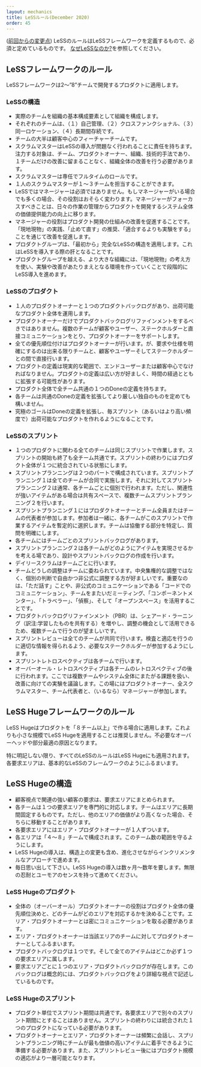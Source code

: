 ```yaml
---
layout: mechanics
title: LeSSルール(December 2020)
order: 45
---
```


<!---
(what changed since previous version)
The LeSS Rules are the definition of the LeSS Framework. They are things we consider a must. Why? This is explained in the Why LeSS? section.
--->
([前回からの変更点](rules-changes.jp.html))
LeSSのルールはLeSSフレームワークを定義するもので、必須と定めているものです。
[なぜLeSSなのか?](../framework/why-less.jp.html)を参照してください。

<!---
LeSS Framework Rules
The LeSS framework applies to products with 2-“8” teams.
--->
## LeSSフレームワークのルール

LeSSフレームワークは2〜”8”チームで開発するプロダクトに適用します。

<!---
### LeSS Structure
- Structure the organization using real teams as the basic organizational building block.
- Each team is (1) self-managing, (2) cross-functional, (3) co-located, and (4) long-lived.
- The majority of the teams are customer-focused feature teams.
- Scrum Masters are responsible for a well-working LeSS adoption. Their focus is towards the Teams, Product Owner, organization, and development practices. A Scrum Master does not focus on just one team but on the overall organizational system.
- A Scrum Master is a dedicated full-time role.
- One Scrum Master can serve 1-3 teams.
- In LeSS, managers are optional, but if managers do exist their role is likely to change. Their focus shifts from managing the day-to-day product work to improving the value-delivering capability of the product development system.
- Managers’ role is to improve the product development system by practicing Go See, encouraging Stop & Fix, and “experiments over conformance.”
- For the product group, establish the complete LeSS structure “at the start”; this is vital for a LeSS adoption.
- For the larger organization beyond the product group, adopt LeSS evolutionarily using Go and See to create an organization where experimentation and improvement is the norm.
--->
### LeSSの構造

- 実際のチームを組織の基本構成要素として組織を構成します。
- それぞれのチームは、（１）自己管理、（２）クロスファンクショナル、（３）同一ロケーション、（４）長期間存続です。
- チームの大半は顧客中心のフィーチャーチームです。
- スクラムマスターはLeSSの導入が問題なく行われることに責任を持ちます。注力する対象は、チーム、プロダクトオーナー、組織、技術的手法であり、１チームだけの改善に留まることなく、組織全体の改善を行う必要があります。
- スクラムマスターは専任でフルタイムのロールです。
- １人のスクラムマスターが１〜３チームを担当することができます。
- LeSSではマネージャーは必須ではありません。もしマネージャーがいる場合でも多くの場合、その役割はおそらく変わります。マネージャーがフォーカスすべきことは、日々の作業の管理からプロダクトを開発するシステム全体の価値提供能力の向上に移ります。
- マネージャーの役割はプロダクト開発の仕組みの改善を促進することです。「現地現物」の実践、「止めて直す」の推奨、「適合するよりも実験をする」ことを通じて改善を促進します。
- プロダクトグループは、「最初から」完全なLeSSの構造を適用します。これはLeSSを導入する際の肝となることです。
- プロダクトグループを越える、より大きな組織には、「現地現物」の考え方を使い、実験や改善があたりまえとなる環境を作っていくことで段階的にLeSS導入を進めます。

<!---
### LeSS Product
- There is one Product Owner and one Product Backlog for the complete shippable product.
- The Product Owner shouldn’t work alone on Product Backlog refinement; she is supported by the multiple Teams working directly with customers/users and other stakeholders.
- All prioritization goes through the Product Owner, but clarification is as much as possible directly between the Teams and customer/users and other stakeholders.
- The definition of product should be as broad and end-user/customer centric as is practical. Over time, the definition of product might expand. Broader definitions are preferred.
- One Definition of Done for the whole product, common for all teams.
- Each team can have their own stronger Definition of Done by expanding the common one.
- The perfection goal is to improve the Definition of Done so that it results in a shippable product each Sprint (or even more frequently).
--->
### LeSSのプロダクト

- １人のプロダクトオーナーと１つのプロダクトバックログがあり、出荷可能なプロダクト全体を運用します。
- プロダクトオーナーだけでプロダクトバックログリファインメントをするべきではありません。複数のチームが顧客やユーザー、ステークホルダーと直接コミュニケーションをとり、プロダクトオーナーをサポートします。
- 全ての優先順位付けはプロダクトオーナーが行います。が、要求や仕様を明確にするのは出来る限りチームと、顧客やユーザーそしてステークホルダーとの間で直接行います。
- プロダクトの定義は現実的な範囲で、エンドユーザーまたは顧客中心でなければなりません。プロダクトの定義は広い方が好ましく、時間の経過とともに拡張する可能性があります。
- プロダクト全体で全チーム共通の１つのDoneの定義を持ちます。
- 各チームは共通のDoneの定義を拡張してより厳しい独自のものを定めても構いません。
- 究極のゴールはDoneの定義を拡張し、毎スプリント（あるいはより高い頻度で）出荷可能なプロダクトを作れるようになることです。

<!---
### LeSS Sprint
- There is one product-level Sprint, not a different Sprint for each Team. Each Team starts and ends the Sprint at the same time. Each Sprint results in an integrated whole product.
- Sprint Planning consists of two parts: Sprint Planning One is common for all teams while Sprint Planning Two is usually done separately for each team. Do multi-team Sprint Planning Two in a shared space for closely related items.
- Sprint Planning One is attended by the Product Owner and Teams or Team representatives. They together tentatively select the items that each team will work on that Sprint. The Teams identify opportunities to work together and final questions are clarified.
- Each Team has their own Sprint Backlog.
- Sprint Planning Two is for Teams to decide how they will do the selected items. This usually involves design and the creation of their Sprint Backlogs.
- Each Team has their own Daily Scrum.
- Cross-team coordination is decided by the teams. Prefer decentralized and informal coordination over centralized coordination. Emphasize Just Talk and informal networks via communicate in code, cross-team meetings, component mentors, travelers, scouts, and open spaces.
- Product Backlog Refinement (PBR) is preferably done with multiple teams to increase shared learning and to exploit coordination opportunities.
- There is one product Sprint Review; it is common for all teams. Ensure that suitable stakeholders join to contribute the information needed for effective inspection and adaptation.
- Each Team has their own Sprint Retrospective.
- An Overall Retrospective is held after the Team Retrospectives to discuss cross-team and system-wide issues, and create improvement experiments. This is attended by Product Owner, Scrum Masters, Team representatives, and managers (if any).
--->
### LeSSのスプリント

- １つのプロダクトに関わる全てのチームは同じスプリントで作業します。スプリントの開始も終了も全チーム共通です。スプリントの終わりにはプロダクト全体が１つに統合されている状態にします。
- スプリントプランニングは２つのパートで構成されています。スプリントプランニング１は全てのチームが合同で実施します。それに対してスプリントプランニング２は通常、各チームごとに個別で行われます。ただし、関連性が強いアイテムがある場合は共有スペースで、複数チームスプリントプランニング２を行います。
- スプリントプランニング１にはプロダクトオーナーとチーム全員またはチームの代表者が参加します。参加者は一緒に、各チームがこのスプリントで作業するアイテムを暫定的に選択します。チームは協働する部分を特定し、質問を明確にします。
- 各チームにはチームごとのスプリントバックログがあります。
- スプリントプランニング２は各チームがどのようにアイテムを実現させるかを考える場であり、設計やスプリントバックログの作成を行います。
- デイリースクラムはチームごとに行います。
- チームどうしの調整はチームに委ねられています。中央集権的な調整ではなく、個別の判断で自由かつ非公式に調整する方が好ましいです。重要なのは、「ただ話す」ことや、非公式のコミュニケーションである「コードでのコミュニケーション」、チームをまたいだミーティング、「コンポーネントメンター」、「トラベラー」、「偵察」、そして「オープンスペース」を活用することです。
- プロダクトバックログリファインメント（PBR）は、シェアード・ラーニング（訳注:学習したものを共有する）を増やし、調整の機会として活用できるため、複数チームで行うのが望ましいです。
- スプリントレビューは全てのチームが共同で行います。検査と適応を行うのに適切な情報を得られるよう、必要なステークホルダーが参加するようにします。
- スプリントレトロスペクティブは各チームで行います。
- オーバーオール・レトロスペクティブは各チームのレトロスペクティブの後に行われます。ここでは複数チームやシステム全体にまたがる課題を扱い、改善に向けての実験を議論します。この場にはプロダクトオーナー、全スクラムマスター、チーム代表者と、（いるなら）マネージャーが参加します。

<!---
## LeSS Huge Framework Rules
LeSS Huge applies to products with “8+” teams. Avoid applying LeSS Huge for smaller product groups as it will result in more overhead and local optimizations.

All LeSS rules apply to LeSS Huge, unless otherwise stated. Each Requirement Area acts like the basic LeSS framework.
--->
## LeSS Hugeフレームワークのルール

LeSS Hugeはプロダクトを「８チーム以上」で作る場合に適用します。これよりも小さな規模でLeSS Hugeを適用することは推奨しません。不必要なオーバーヘッドや部分最適の原因となります。

特に明記しない限り、すべてのLeSSのルールはLeSS Hugeにも適用されます。各要求エリアは、基本的なLeSSのフレームワークのようにふるまいます。

<!---
### LeSS Huge Structure
- Customer requirements that are strongly related from a customer perspective are grouped in Requirement Areas.
- Each Team specializes in one Requirement Area. Teams stay in one area for a long time. When there is more value in other areas, teams might change Requirement Area
- Each Requirement Area has one Area Product Owner.
- Each Requirement Area has between “4-8” teams. Avoid violating this range.
- LeSS Huge adoptions, including the structural changes, are done with an evolutionary incremental approach.
- Remember each day: LeSS Huge adoptions take months or years, infinite patience, and sense of humor.
--->
## LeSS Hugeの構造

- 顧客視点で関連の強い顧客の要求は、要求エリアにまとめられます。
- 各チームは１つの要求エリアを専門的に対応します。チームはエリアに長期間固定するものです。ただし、他のエリアの価値がより高くなった場合、そちらに移動することがあります。
- 各要求エリアにはエリア・プロダクトオーナーが１人ずついます。
- 各エリアは「４〜８」チームで構成されます。このチーム数の範囲を守るようにします。
- LeSS Hugeの導入は、構造上の変更も含め、進化させながらインクリメンタルなアプローチで進めます。
- 毎日思い出して下さい。LeSS Hugeの導入は数ヶ月〜数年を要します。無限の忍耐とユーモアのセンスを持って進めてください。

<!---
### LeSS Huge Product
- One (overall) Product Owner is responsible for product-wide prioritization and deciding which teams work in which Area. She works closely with Area Product Owners.
- Area Product Owners act as Product Owners towards their teams.
- There is one Product Backlog; every item in it belongs to exactly one Requirement Area.
- There is one Area Product Backlog per Requirement Area. This backlog is conceptually a more granular view onto the one Product Backlog.
--->
### LeSS Hugeのプロダクト

- 全体の（オーバーオール）プロダクトオーナーの役割はプロダクト全体の優先順位決めと、どのチームがどのエリアを対応するかを決めることです。エリア・プロダクトオーナーとは密にコミュニケーションを取る必要があります。
- エリア・プロダクトオーナーは当該エリアのチームに対してプロダクトオーナーとしてふるまいます。
- プロダクトバックログは１つです。そして全てのアイテムはどこか必ず１つの要求エリアに属します。
- 要求エリアごとに１つのエリア・プロダクトバックログが存在します。このバックログは概念的には、プロダクトバックログをより詳細な視点で記述しているものです。

<!---
### LeSS Huge Sprint
- There is one product-level Sprint, not a different Sprint for each Requirement Area. It ends in one integrated whole product.
- The Product Owner and Area Product Owners synchronize frequently. Before Sprint Planning they ensure the Teams work on the most valuable items. After the Sprint Review, they further enable product-level adaptations.
--->
### LeSS Hugeのスプリント

- プロダクト単位でスプリント期間は共通です。各要求エリアで別々のスプリント期間にとすることはありません。スプリントの終わりには統合された１つのプロダクトになっている必要があります。
- プロダクトオーナーとエリア・プロダクトオーナーは頻繁に会話し、スプリントプランニング時にチームが最も価値の高いアイテムに着手できるように準備する必要があります。また、スプリントレビュー後にはプロダクト規模の適応がより一層可能となります。